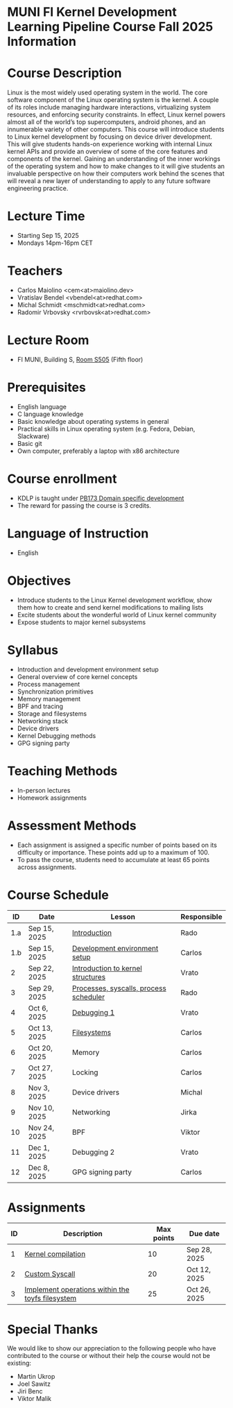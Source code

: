 # MUNI FI Kernel Development Learning Pipeline Course Fall 2025 Information

# Course Description

Linux is the most widely used operating system in the world. The core software component of the Linux operating system is the kernel. A couple of its roles include managing hardware interactions, virtualizing system resources, and enforcing security constraints. In effect, Linux kernel powers almost all of the world’s top supercomputers, android phones, and an innumerable variety of other computers. This course will introduce students to Linux kernel development by focusing on device driver development. This will give students hands-on experience working with internal Linux kernel APIs and provide an overview of some of the core features and components of the kernel. Gaining an understanding of the inner workings of the operating system and how to make changes to it will give students an invaluable perspective on how their computers work behind the scenes that will reveal a new layer of understanding to apply to any future software engineering practice.

# Lecture Time
-   Starting Sep 15, 2025
-   Mondays 14pm-16pm CET

# Teachers
- Carlos Maiolino <cem\<at>maiolino.dev>
- Vratislav Bendel <vbendel\<at>redhat.com>
- Michal Schmidt <mschmidt\<at>redhat.com>
- Radomir Vrbovsky <rvrbovsk\<at>redhat.com>

# Lecture Room
- FI MUNI, Building S, [Room S505](https://is.muni.cz/kontakty/mistnost?lang=en;id=12880) (Fifth floor)

# Prerequisites
-   English language
-   C language knowledge
-   Basic knowledge about operating systems in general
-   Practical skills in Linux operating system (e.g. Fedora, Debian, Slackware)
-   Basic git
-   Own computer, preferably a laptop with x86 architecture

# Course enrollment
-   KDLP is taught under [PB173 Domain specific development](https://is.muni.cz/course/fi/podzim2025/PB173?lang=en)
-   The reward for passing the course is 3 credits.

# Language of Instruction
-   English

# Objectives
-   Introduce students to the Linux Kernel development workflow, show them how to create and send kernel modifications to mailing lists
-   Excite students about the wonderful world of Linux kernel community
-   Expose students to major kernel subsystems

# Syllabus
-   Introduction and development environment setup
-   General overview of core kernel concepts
-   Process management
-   Synchronization primitives
-   Memory management
-   BPF and tracing
-   Storage and filesystems
-   Networking stack
-   Device drivers
-   Kernel Debugging methods
-   GPG signing party

# Teaching Methods
-   In-person lectures
-   Homework assignments

# Assessment Methods
-   Each assignment is assigned a specific number of points based on its difficulty or importance. These points add up to a maximum of 100.
-   To pass the course, students need to accumulate at least 65 points across assignments.

# Course Schedule

| ID  | Date         | Lesson                                 | Responsible |
| --- | ------------ | -------------------------------------- | ----------- |
| 1.a | Sep 15, 2025 | [Introduction](/lectures/L01_Introduction.pdf)                           | Rado        |
| 1.b | Sep 15, 2025 | [Development environment setup](/lectures/L01_Development_Enviroment_Setup.pdf)          | Carlos      |
| 2   | Sep 22, 2025 | [Introduction to kernel structures](/lectures/L02_Basic_Intro_To_Linux_Kernel.pdf)      | Vrato       |
| 3   | Sep 29, 2025 | [Processes, syscalls, process scheduler](/lectures/L03_Process_Management.pdf) | Rado        |
| 4   | Oct 6, 2025  | [Debugging 1](/lectures/L04_Kernel_Debugging_1.pdf)                            | Vrato       |
| 5   | Oct 13, 2025 | [Filesystems](/lectures/L05_Filesystems_And_Storage.pdf)                            | Carlos      |
| 6   | Oct 20, 2025 | Memory                                 | Carlos      |
| 7   | Oct 27, 2025 | Locking                                | Carlos      |
| 8   | Nov 3, 2025  | Device drivers                         | Michal      |
| 9   | Nov 10, 2025 | Networking                             | Jirka       |
| 10  | Nov 24, 2025 | BPF                                    | Viktor      |
| 11  | Dec 1, 2025  | Debugging 2                            | Vrato       |
| 12  | Dec 8, 2025  | GPG signing party                      | Carlos      |

# Assignments

| ID | Description                                           | Max points | Due date     |
| -- | ----------------------------------------------------- | ---------- | ------------ |
| 1  | [Kernel compilation](/assignments/A01_Custom_kernel.pdf)                                    | 10         | Sep 28, 2025 |
| 2  | [Custom Syscall](/assignments/A02_Custom_Syscall.pdf)                                       | 20         | Oct 12, 2025 |
| 3  | [Implement operations within the toyfs filesystem](/assignments/A03_Implement_FSOps.pdf) | 25         | Oct 26, 2025  |


# Special Thanks

We would like to show our appreciation to the following people who have contributed to the course or without their help the course would not be existing:

- Martin Ukrop
- Joel Sawitz
- Jiri Benc
- Viktor Malik
